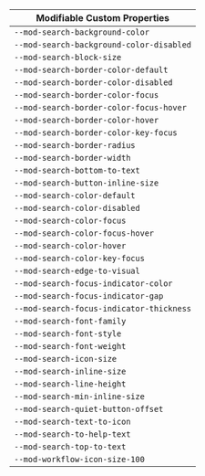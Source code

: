 | Modifiable Custom Properties |
| --- |
| `--mod-search-background-color` |
| `--mod-search-background-color-disabled` |
| `--mod-search-block-size` |
| `--mod-search-border-color-default` |
| `--mod-search-border-color-disabled` |
| `--mod-search-border-color-focus` |
| `--mod-search-border-color-focus-hover` |
| `--mod-search-border-color-hover` |
| `--mod-search-border-color-key-focus` |
| `--mod-search-border-radius` |
| `--mod-search-border-width` |
| `--mod-search-bottom-to-text` |
| `--mod-search-button-inline-size` |
| `--mod-search-color-default` |
| `--mod-search-color-disabled` |
| `--mod-search-color-focus` |
| `--mod-search-color-focus-hover` |
| `--mod-search-color-hover` |
| `--mod-search-color-key-focus` |
| `--mod-search-edge-to-visual` |
| `--mod-search-focus-indicator-color` |
| `--mod-search-focus-indicator-gap` |
| `--mod-search-focus-indicator-thickness` |
| `--mod-search-font-family` |
| `--mod-search-font-style` |
| `--mod-search-font-weight` |
| `--mod-search-icon-size` |
| `--mod-search-inline-size` |
| `--mod-search-line-height` |
| `--mod-search-min-inline-size` |
| `--mod-search-quiet-button-offset` |
| `--mod-search-text-to-icon` |
| `--mod-search-to-help-text` |
| `--mod-search-top-to-text` |
| `--mod-workflow-icon-size-100` |
